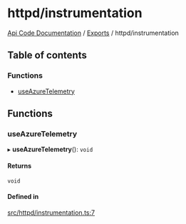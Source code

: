# httpd/instrumentation
 
[Api Code Documentation](../README.md) / [Exports](../modules.md) / httpd/instrumentation

## Table of contents

### Functions

- [useAzureTelemetry](httpd_instrumentation.md#useazuretelemetry)

## Functions

### useAzureTelemetry

▸ **useAzureTelemetry**(): `void`

#### Returns

`void`

#### Defined in

[src/httpd/instrumentation.ts:7](https://github.com/openkfw/TruBudget/blob/40b449a/api/src/httpd/instrumentation.ts#L7)
